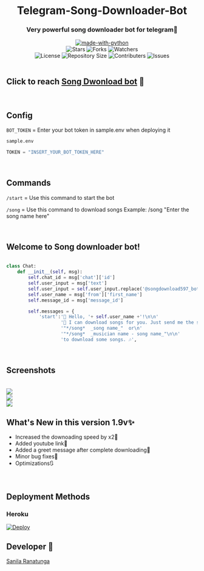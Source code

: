 <h1 align="center"> Telegram-Song-Downloader-Bot</h1>
<h3 align="center">Very powerful song downloader bot for telegram📶</h3>
<p align="center">
<a href="https://python.org"><img src="http://forthebadge.com/images/badges/made-with-python.svg" alt="made-with-python"></a>
<br>
  <img src="https://img.shields.io/github/stars/Kolgeli/Musicc_Song-Bot?style=for-the-badge" alt="Stars">
  <img src="https://img.shields.io/github/forks/Kolgeli/Musicc-Song-Bot?style=for-the-badge" alt="Forks">
  <img src="https://img.shields.io/github/watchers/Kilgeli/Musicc-Song-Bot?style=for-the-badge" alt="Watchers">
<br>
  <img src="https://img.shields.io/github/license/Kilgeli/Musicc-Song-Bot?style=for-the-badge" alt="License">
  <img src="https://img.shields.io/github/repo-size/Kolgeli/Musicc-Song-Bot?style=for-the-badge" alt="Repository Size">
  <img src="https://img.shields.io/github/contributors/Kolgeli/Musicc-Song-Bot?style=for-the-badge" alt="Contributers">
  <img src="https://img.shields.io/github/issues/github/Kolgeli/Musicc-Song-Bot?style=for-the-badge" alt="Issues">
<br>
<br>
</p>

## Click to reach <a href="https://t.me/songdownload597_bot">Song Dwonload bot</a> 💫

<br>

## Config

`BOT_TOKEN` = Enter your bot token in sample.env when deploying it

```python
sample.env

TOKEN = "INSERT_YOUR_BOT_TOKEN_HERE"
```
<br>

## Commands


`/start` = Use this command to start the bot

`/song` = Use this command to download songs
               Example: /song "Enter the song name here"


<br>

## Welcome to Song downloader bot!

```python

class Chat:
    def __init__(self, msg):
        self.chat_id = msg['chat']['id']
        self.user_input = msg['text']
        self.user_input = self.user_input.replace('@songdownload597_bot', '')
        self.user_name = msg['from']['first_name']
        self.message_id = msg['message_id']

        self.messages = {
            'start':'🤖 Hello, '+ self.user_name +'!\n\n'
                    '📩 I can download songs for you. Just send me the song name in below format:\n\n'
                    '"*/song*  _song name_"  or\n'
                    '"*/song*  _musician name - song name_"\n\n'
                    'to download some songs. 🎶',

```

<br>

## Screenshots
<br>
<img src="Screenshot (20).png">
<br>
<img src="Screenshot (18).png">
<br>
<img src="Screenshot (19).png">

## What's New in this version 1.9v✨
 - Increased the downoading speed by x2🚅
 - Added youtube link🔗
 - Added a greet message after complete downloading📩
 - Minor bug fixes🔎
 - Optimizations🔃

<br>

## Deployment Methods

### Heroku

[![Deploy](https://www.herokucdn.com/deploy/button.svg)](https://heroku.com/deploy?template=https://github.com/Kolgeli/Musicc-Song-Bot)

## Developer 🤗

[Sanila Ranatunga](https://github.com/Kolgeli)
